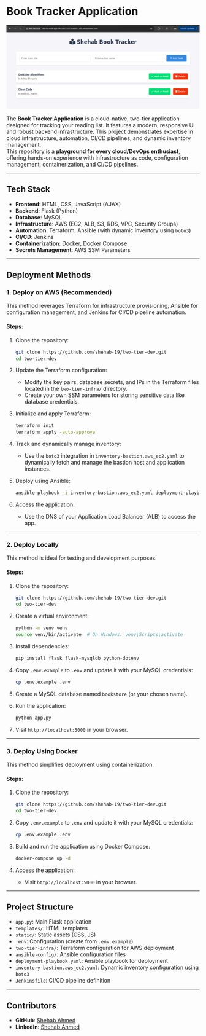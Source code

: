 # Book Tracker Application

![Book Tracker](./images/book-tracker.png)

The **Book Tracker Application** is a cloud-native, two-tier application designed for tracking your reading list. It features a modern, responsive UI and robust backend infrastructure. This project demonstrates expertise in cloud infrastructure, automation, CI/CD pipelines, and dynamic inventory management.  
This repository is a **playground for every cloud/DevOps enthusiast**, offering hands-on experience with infrastructure as code, configuration management, containerization, and CI/CD pipelines.

---

## Tech Stack

- **Frontend**: HTML, CSS, JavaScript (AJAX)
- **Backend**: Flask (Python)
- **Database**: MySQL
- **Infrastructure**: AWS (EC2, ALB, S3, RDS, VPC, Security Groups)
- **Automation**: Terraform, Ansible (with dynamic inventory using `boto3`)
- **CI/CD**: Jenkins
- **Containerization**: Docker, Docker Compose
- **Secrets Management**: AWS SSM Parameters

---


## Deployment Methods

### 1. Deploy on AWS (Recommended)

This method leverages Terraform for infrastructure provisioning, Ansible for configuration management, and Jenkins for CI/CD pipeline automation.

#### Steps:
1. Clone the repository:
   ```bash
   git clone https://github.com/shehab-19/two-tier-dev.git
   cd two-tier-dev
   ```

2. Update the Terraform configuration:
   - Modify the key pairs, database secrets, and IPs in the Terraform files located in the `two-tier-infra/` directory.
   - Create your own SSM parameters for storing sensitive data like database credentials.

3. Initialize and apply Terraform:
   ```bash
   terraform init
   terraform apply -auto-approve
   ```

4. Track and dynamically manage inventory:
   - Use the `boto3` integration in `inventory-bastion.aws_ec2.yaml` to dynamically fetch and manage the bastion host and application instances.

5. Deploy using Ansible:
   ```bash
   ansible-playbook -i inventory-bastion.aws_ec2.yaml deployment-playbook.yaml -vv
   ```

6. Access the application:
   - Use the DNS of your Application Load Balancer (ALB) to access the app.

---

### 2. Deploy Locally

This method is ideal for testing and development purposes.

#### Steps:
1. Clone the repository:
   ```bash
   git clone https://github.com/shehab-19/two-tier-dev.git
   cd two-tier-dev
   ```

2. Create a virtual environment:
   ```bash
   python -m venv venv
   source venv/bin/activate  # On Windows: venv\Scripts\activate
   ```

3. Install dependencies:
   ```bash
   pip install flask flask-mysqldb python-dotenv
   ```

4. Copy `.env.example` to `.env` and update it with your MySQL credentials:
   ```bash
   cp .env.example .env
   ```

5. Create a MySQL database named `bookstore` (or your chosen name).

6. Run the application:
   ```bash
   python app.py
   ```

7. Visit `http://localhost:5000` in your browser.

---

### 3. Deploy Using Docker

This method simplifies deployment using containerization.

#### Steps:
1. Clone the repository:
   ```bash
   git clone https://github.com/shehab-19/two-tier-dev.git
   cd two-tier-dev
   ```

2. Copy `.env.example` to `.env` and update it with your MySQL credentials:
   ```bash
   cp .env.example .env
   ```

3. Build and run the application using Docker Compose:
   ```bash
   docker-compose up -d
   ```

4. Access the application:
   - Visit `http://localhost:5000` in your browser.

---

## Project Structure

- `app.py`: Main Flask application
- `templates/`: HTML templates
- `static/`: Static assets (CSS, JS)
- `.env`: Configuration (create from `.env.example`)
- `two-tier-infra/`: Terraform configuration for AWS deployment
- `ansible-config/`: Ansible configuration files
- `deployment-playbook.yaml`: Ansible playbook for deployment
- `inventory-bastion.aws_ec2.yaml`: Dynamic inventory configuration using `boto3`
- `Jenkinsfile`: CI/CD pipeline definition

---

## Contributors

- **GitHub**: [Shehab Ahmed](https://github.com/shehab-19)
- **LinkedIn**: [Shehab Ahmed](https://www.linkedin.com/in/shehab-ahmed-164bbb244/)